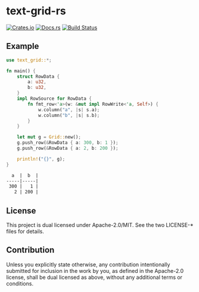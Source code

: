 # text-grid-rs

[![Crates.io](https://img.shields.io/crates/v/text-grid.svg)](https://crates.io/crates/text-grid)
[![Docs.rs](https://docs.rs/text-grid/badge.svg)](https://docs.rs/crate/text-grid)
[![Build Status](https://travis-ci.org/frozenlib/text-grid-rs.svg?branch=master)](https://travis-ci.org/frozenlib/text-grid-rs)


## Example

```rust :main.rs
use text_grid::*;

fn main() {
    struct RowData {
        a: u32,
        b: u32,
    }
    impl RowSource for RowData {
        fn fmt_row<'a>(w: &mut impl RowWrite<'a, Self>) {
            w.column("a", |s| s.a);
            w.column("b", |s| s.b);
        }
    }

    let mut g = Grid::new();
    g.push_row(&RowData { a: 300, b: 1 });
    g.push_row(&RowData { a: 2, b: 200 });

    println!("{}", g);
}
```

```txt :output
  a  |  b  |
-----|-----|
 300 |   1 |
   2 | 200 |
```

## License
This project is dual licensed under Apache-2.0/MIT. See the two LICENSE-* files for details.

## Contribution
Unless you explicitly state otherwise, any contribution intentionally submitted for inclusion in the work by you, as defined in the Apache-2.0 license, shall be dual licensed as above, without any additional terms or conditions.
